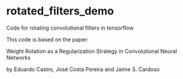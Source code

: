 # rotated_filters_demo
Code for rotating convolutional filters in tensorflow

This code is based on the paper:

Weight Rotation as a Regularization Strategy in Convolutional Neural Networks

by Eduardo Castro, José Costa Pereira and Jaime S. Cardoso
